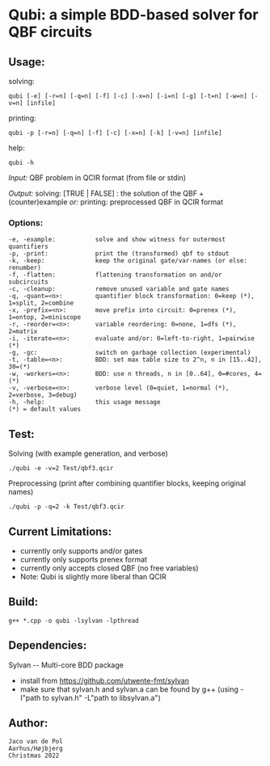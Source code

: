 # **Qubi**: a simple BDD-based solver for QBF circuits

## Usage:

solving:

    qubi [-e] [-r=n] [-q=n] [-f] [-c] [-x=n] [-i=n] [-g] [-t=n] [-w=n] [-v=n] [infile]

printing:

    qubi -p [-r=n] [-q=n] [-f] [-c] [-x=n] [-k] [-v=n] [infile]

help:

    qubi -h

_Input:_  QBF problem in QCIR format (from file or stdin)

_Output:_  solving:   [TRUE | FALSE] : the solution of the QBF + (counter)example 
    _or:_  printing:  preprocessed QBF in QCIR format


### Options:

    -e, -example:           solve and show witness for outermost quantifiers
    -p, -print:             print the (transformed) qbf to stdout
    -k, -keep:              keep the original gate/var-names (or else: renumber)
    -f, -flatten:           flattening transformation on and/or subcircuits
    -c, -cleanup:           remove unused variable and gate names
    -q, -quant=<n>:         quantifier block transformation: 0=keep (*), 1=split, 2=combine
    -x, -prefix=<n>:        move prefix into circuit: 0=prenex (*), 1=ontop, 2=miniscope
    -r, -reorder=<n>:       variable reordering: 0=none, 1=dfs (*), 2=matrix
    -i, -iterate=<n>:       evaluate and/or: 0=left-to-right, 1=pairwise (*)
    -g, -gc:                switch on garbage collection (experimental)
    -t, -table=<n>:         BDD: set max table size to 2^n, n in [15..42], 30=(*)
    -w, -workers=<n>:       BDD: use n threads, n in [0..64], 0=#cores, 4=(*)
    -v, -verbose=<n>:       verbose level (0=quiet, 1=normal (*), 2=verbose, 3=debug)
    -h, -help:              this usage message
    (*) = default values

## Test:

Solving (with example generation, and verbose)

    ./qubi -e -v=2 Test/qbf3.qcir

Preprocessing (print after combining quantifier blocks, keeping original names)

    ./qubi -p -q=2 -k Test/qbf3.qcir

## Current Limitations:

- currently only supports and/or gates
- currently only supports prenex format
- currently only accepts closed QBF (no free variables)
- Note: Qubi is slightly more liberal than QCIR

## Build:

    g++ *.cpp -o qubi -lsylvan -lpthread

## Dependencies:

Sylvan -- Multi-core BDD package
- install from https://github.com/utwente-fmt/sylvan
- make sure that sylvan.h and sylvan.a can be found by g++
  (using -I"path to sylvan.h" -L"path to libsylvan.a")

## Author:

    Jaco van de Pol
    Aarhus/Højbjerg
    Christmas 2022